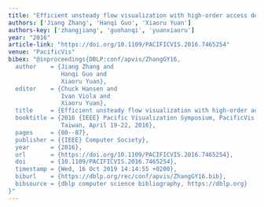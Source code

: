 ```yaml
---
title: "Efficient unsteady flow visualization with high-order access dependencies"
authors: ['Jiang Zhang', 'Hanqi Guo', 'Xiaoru Yuan']
authors-key: ['zhangjiang', 'guohanqi', 'yuanxiaoru']
year: "2016"
article-link: "https://doi.org/10.1109/PACIFICVIS.2016.7465254"
venue: "PacificVis"
bibex: "@inproceedings{DBLP:conf/apvis/ZhangGY16,
  author    = {Jiang Zhang and
               Hanqi Guo and
               Xiaoru Yuan},
  editor    = {Chuck Hansen and
               Ivan Viola and
               Xiaoru Yuan},
  title     = {Efficient unsteady flow visualization with high-order access dependencies},
  booktitle = {2016 {IEEE} Pacific Visualization Symposium, PacificVis 2016, Taipei,
               Taiwan, April 19-22, 2016},
  pages     = {80--87},
  publisher = {{IEEE} Computer Society},
  year      = {2016},
  url       = {https://doi.org/10.1109/PACIFICVIS.2016.7465254},
  doi       = {10.1109/PACIFICVIS.2016.7465254},
  timestamp = {Wed, 16 Oct 2019 14:14:55 +0200},
  biburl    = {https://dblp.org/rec/conf/apvis/ZhangGY16.bib},
  bibsource = {dblp computer science bibliography, https://dblp.org}
}"
---
```

